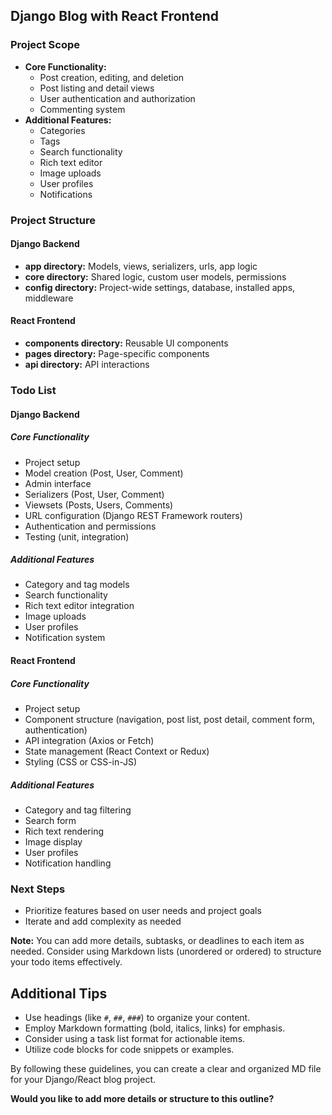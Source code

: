 ## Django Blog with React Frontend

### Project Scope

* **Core Functionality:**
  * Post creation, editing, and deletion
  * Post listing and detail views
  * User authentication and authorization
  * Commenting system
* **Additional Features:**
  * Categories
  * Tags
  * Search functionality
  * Rich text editor
  * Image uploads
  * User profiles
  * Notifications

### Project Structure

#### Django Backend
* **app directory:** Models, views, serializers, urls, app logic
* **core directory:** Shared logic, custom user models, permissions
* **config directory:** Project-wide settings, database, installed apps, middleware

#### React Frontend
* **components directory:** Reusable UI components
* **pages directory:** Page-specific components
* **api directory:** API interactions

### Todo List

#### Django Backend
##### Core Functionality
* Project setup
* Model creation (Post, User, Comment)
* Admin interface
* Serializers (Post, User, Comment)
* Viewsets (Posts, Users, Comments)
* URL configuration (Django REST Framework routers)
* Authentication and permissions
* Testing (unit, integration)

##### Additional Features
* Category and tag models
* Search functionality
* Rich text editor integration
* Image uploads
* User profiles
* Notification system

#### React Frontend
##### Core Functionality
* Project setup
* Component structure (navigation, post list, post detail, comment form, authentication)
* API integration (Axios or Fetch)
* State management (React Context or Redux)
* Styling (CSS or CSS-in-JS)

##### Additional Features
* Category and tag filtering
* Search form
* Rich text rendering
* Image display
* User profiles
* Notification handling

### Next Steps
* Prioritize features based on user needs and project goals
* Iterate and add complexity as needed

**Note:** You can add more details, subtasks, or deadlines to each item as needed. Consider using Markdown lists (unordered or ordered) to structure your todo items effectively.

## Additional Tips

* Use headings (like `#`, `##`, `###`) to organize your content.
* Employ Markdown formatting (bold, italics, links) for emphasis.
* Consider using a task list format for actionable items.
* Utilize code blocks for code snippets or examples.

By following these guidelines, you can create a clear and organized MD file for your Django/React blog project.
 
**Would you like to add more details or structure to this outline?** 
